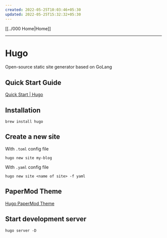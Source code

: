 ```yaml
---
created: 2022-05-25T10:03:46+05:30
updated: 2022-05-25T15:32:32+05:30
---
```

[[../000 Home|Home]]

---
# Hugo
Open-source static site generator based on GoLang
## Quick Start Guide
[Quick Start | Hugo](https://gohugo.io/getting-started/quick-start/)

## Installation
```
brew install hugo
```

## Create a new site
With `.toml` config file
```
hugo new site my-blog
```
With `.yaml` config file
```
hugo new site <name of site> -f yaml
```

## PaperMod Theme
[Hugo PaperMod Theme](https://github.com/adityatelange/hugo-PaperMod)

## Start development server
```
hugo server -D
```